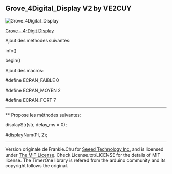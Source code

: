 Grove_4Digital_Display V2 by VE2CUY
--------------------------------

![Grove_4Digital_Display](https://statics3.seeedstudio.com/images/product/4-Digital%20Display.jpg)

[Grove - 4-Digit Display](https://www.seeedstudio.com/Grove-4-Digit-Display-p-1198.html)

Ajout des méthodes suivantes:

info()

begin()

Ajout des macros:

#define ECRAN_FAIBLE 0

#define ECRAN_MOYEN 2

#define ECRAN_FORT 7

---

** Propose les méthodes suivantes:

displayStr(str, delay_ms = 0);

#displayNum(PI, 2);
    
----

Version originale de Frankie.Chu for [Seeed Technology Inc.](http://www.seeed.cc) and is licensed under [The MIT License](http://opensource.org/licenses/mit-license.php). Check License.txt/LICENSE for the details of MIT license. The TimerOne library is refered from the arduino community and its copyright follows the original.
